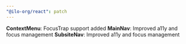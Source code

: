 ```yaml
---
"@ilo-org/react": patch
---
```


**ContextMenu**: FocusTrap support added
**MainNav**: Improved a11y and focus management
**SubsiteNav**: Improved a11y and focus management

